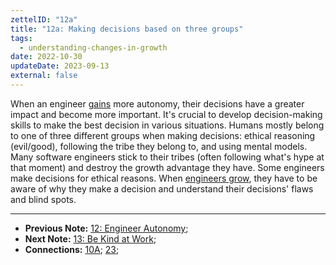 ```yaml
---
zettelID: "12a"
title: "12a: Making decisions based on three groups"
tags:
  - understanding-changes-in-growth
date: 2022-10-30
updateDate: 2023-09-13
external: false
---
```


When an engineer [gains](/notes/10a/) more autonomy, their decisions have a greater impact and become more important. It's crucial to develop decision-making skills to make the best decision in various situations. Humans mostly belong to one of three different groups when making decisions: ethical reasoning (evil/good), following the tribe they belong to, and using mental models. Many software engineers stick to their tribes (often following what's hype at that moment) and destroy the growth advantage they have. Some engineers make decisions for ethical reasons. When [engineers grow](/notes/11/), they have to be aware of why they make a decision and understand their decisions' flaws and blind spots.

---

- **Previous Note:** [12: Engineer Autonomy](/notes/12/);
- **Next Note:** [13: Be Kind at Work](/notes/13/);
- **Connections:** [10A](/notes/10a/); [23](/notes/23/);
